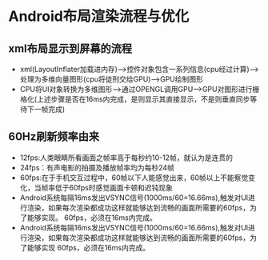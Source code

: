 # Android布局渲染流程与优化
## xml布局显示到屏幕的流程
* xml(LayoutInflater加载进内存)——>控件对象包含一系列信息(cpu经过计算)——>处理为多维向量图形(cpu将徒刑交给GPU)——>GPU绘制图形
* CPU将UI对象转换为多维图形——>通过OPENGL调用GPU——>GPU对图形进行栅格化(上述步骤是否在16ms内完成，是则显示其直接显示，不是则垂直同步等待下一帧完成)
## 60Hz刷新频率由来
* 12fps:人类眼睛所看画面之帧率高于每秒约10-12帧，就认为是连贯的
* 24fps：有声电影的拍摄及播放帧率均为每秒24帧
* 60fps:在于手机交互过程中，60帧以下人能感觉出来，60帧以上不能察觉变化，当帧率低于60fps时感觉画面卡顿和迟钝现象
* Android系统每隔16ms发出VSYNC信号(1000ms/60=16.66ms),触发对UI进行渲染，如果每次渲染都成功这样就能够达到流畅的画面所需要的60fps，为了能够实现。      60fps，必须在16ms内完成。
* Android系统每隔16ms发出VSYNC信号(1000ms/60=16.66ms),触发对UI进行渲染，如果每次渲染都成功这样就能够达到流畅的画面所需要的60fps，为了能够实现     60fps，必须在16ms内完成。
    

